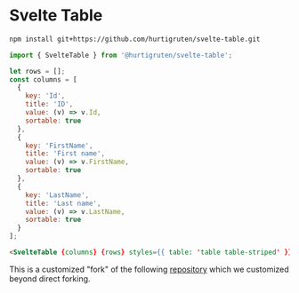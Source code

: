 # Svelte Table

```bash
npm install git+https://github.com/hurtigruten/svelte-table.git
```

```js
import { SvelteTable } from '@hurtigruten/svelte-table';

let rows = [];
const columns = [
  {
    key: 'Id',
    title: 'ID',
    value: (v) => v.Id,
    sortable: true
  },
  {
    key: 'FirstName',
    title: 'First name',
    value: (v) => v.FirstName,
    sortable: true
  },
  {
    key: 'LastName',
    title: 'Last name',
    value: (v) => v.LastName,
    sortable: true
  }
];
```

```html
<SvelteTable {columns} {rows} styles={{ table: 'table table-striped' }} />
```

This is a customized "fork" of the following [repository](https://github.com/dasDaniel/svelte-table) which we customized beyond direct forking.
